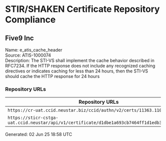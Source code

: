 # STIR/SHAKEN Certificate Repository Compliance

## Five9 Inc

Name: e_atis_cache_header\
Source: ATIS-1000074\
Description: The STI-VS shall implement the cache behavior described in RFC7234. If the HTTP response does not include any recognized caching directives or indicates caching for less than 24 hours, then the STI-VS should cache the HTTP response for 24 hours
### Repository URLs

| Repository URLs | Not After |  Problems | Link |
|-----------------|-----------|-----------|------|
| `https://cr-uat.ccid.neustar.biz/ccid/authn/v2/certs/11363.11006.pem` | 27&#160;Mar&#160;26&#160;13:46&#160;UTC | true | [view](../../REPOS/c1fb6b03b304b08fff668184b4b0ce9a7fceb29f/README.md) |
| `https://sticr-cstga-uat.ccid.neustar/api/v1/certificate/d1dbe1a693cb7464ff1d1edb3fee78e2.pem` | 30&#160;Jul&#160;25&#160;19:28&#160;UTC | true | [view](../../REPOS/9e88f1fa258fb42b3101cbe7ebb1e69159640398/README.md) |


Generated: 02 Jun 25 18:58 UTC